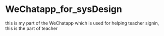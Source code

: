 # WeChatapp_for_sysDesign
this is my part of the WeChatapp which is used for helping teacher signin, this is the part of teacher
